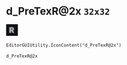 # d_PreTexR@2x `32x32`
<img src="/img/d_PreTexR.png" width=32 height=32>

``` CSharp
EditorGUIUtility.IconContent("d_PreTexR@2x")
```
```
d_PreTexR@2x
```
